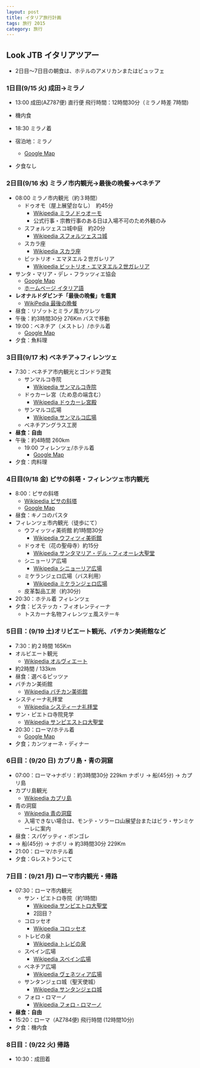 ```yaml
---
layout: post
title: イタリア旅行計画
tags: 旅行 2015
category: 旅行
---
```

## Look JTB イタリアツアー

* 2日目〜7日目の朝食は、ホテルのアメリカンまたはビュッフェ

### 1日目(9/15 火) 成田→ミラノ
 * 13:00 成田(AZ787便) 直行便 飛行時間：12時間30分（ミラノ時差 7時間)
 * 機内食
 * 18:30 ミラノ着

 * 宿泊地：ミラノ
   - [Google Map](https://www.google.co.jp/maps/place/イタリア+ミラノ/@43.3019349,15.8269687,6.29z/data=!4m2!3m1!1s0x4786c1493f1275e7:0x3cffcd13c6740e8d)

 * 夕食なし

### 2日目(9/16 水) ミラノ市内観光→最後の晩餐→ベネチア
 * 08:00 ミラノ市内観光（約３時間）
   * ドゥオモ（屋上展望台なし）　約45分
     - [Wikipedia ミラノドゥオーモ](https://ja.wikipedia.org/wiki/ミラノのドゥオーモ)
     * 公式行事・宗教行事のある日は入場不可のため外観のみ
   * スフォルツェスコ城中庭　約20分
     - [Wikipedia スフォルツェスコ城](https://ja.wikipedia.org/wiki/スフォルツェスコ城)
   * スカラ座
     - [Wikipedia スカラ座](https://ja.wikipedia.org/wiki/スカラ座)
   * ビットリオ・エマヌエル２世ガレリア
     - [Wikipedia ビットリオ・エマヌエル２世ガレリア](https://ja.wikipedia.org/wiki/ヴィットーリオ・エマヌエーレ2世のガッレリア)
 * サンタ・マリア・デレ・フラッツィエ協会
   - [Google Map](https://www.google.co.jp/maps/dir/''/サンタ・マリア・デッレ・グラッツィエ教会/@45.352178,9.8878182,8z/data=!4m8!4m7!1m0!1m5!1m1!1s0x4786c15a44bf1c83:0xed5bcdc4d3c75a59!2m2!1d9.1709621!2d45.465963)
   - [ホームページ イタリア語](http://legraziemilano.it)
 * **レオナルドダビンチ「最後の晩餐」を鑑賞**
   - [WikiPedia 最後の晩餐](https://ja.wikipedia.org/wiki/最後の晩餐_(レオナルド))
 * 昼食：リゾットとミラノ風カツレツ
 * 午後：約3時間30分 276Km バスで移動
 * 19:00：ベネチア（メストレ）/ホテル着
   - [Google Map](https://www.google.co.jp/maps/place/イタリア+ベネチア+メストレ/@46.518836,12.3314401,6.83z/data=!4m2!3m1!1s0x477eb43edcab783b:0x30ffd3403e40cf42)
 * 夕食：魚料理

### 3日目(9/17 木) ベネチア→フィレンツェ
 * 7:30：ベネチア市内観光とゴンドラ遊覧 
   * サンマルコ寺院
     - [Wikipedia サンマルコ寺院](https://ja.wikipedia.org/wiki/サン・マルコ寺院)
   * ドゥカーレ宮（ため息の端含む）
     - [Wikipedia ドゥカーレ宮殿](https://ja.wikipedia.org/wiki/ドゥカーレ宮殿)
   * サンマルコ広場
     - [Wikipedia サンマルコ広場](https://ja.wikipedia.org/wiki/サン・マルコ広場)
   * ベネチアングラス工房
 * **昼食：自由**
 * 午後：約4時間 260km
   * 19:00 フィレンツェ/ホテル着
     - [Google Map](https://www.google.co.jp/maps/place/イタリア+フィレンツェ/@44.7737925,11.6107189,7.53z/data=!4m2!3m1!1s0x132a56a680d2d6ad:0x93d57917efc72a03)
 * 夕食：肉料理

### 4日目(9/18 金) ピサの斜塔・フィレンツェ市内観光
 * 8:00：ピサの斜塔
   * [Wikipedia ピサの斜塔](https://ja.wikipedia.org/wiki/ピサの斜塔)
   * [Google Map](https://www.google.co.jp/maps/place/ピサの斜塔/@44.225207,12.1089947,7.56z/data=!4m2!3m1!1s0x12d591a6c44e88cd:0x32eca9b1d554fc03)
 * 昼食：キノコのパスタ
 * フィレンツェ市内観光（徒歩にて）
   * ウフィッツィ美術館 約1時間30分
     * [Wikipedia ウフィツィ美術館](https://ja.wikipedia.org/wiki/ウフィツィ美術館)
   * ドゥオモ（花の聖母寺）約15分
     * [Wikipedia サンタマリア・デル・フィオーレ大聖堂](https://ja.wikipedia.org/wiki/サンタ・マリア・デル・フィオーレ大聖堂)
   * シニョーリア広場
     * [Wikipedia シニョーリア広場](https://ja.wikipedia.org/wiki/シニョリーア広場)
   * ミケランジェロ広場（バス利用）
     * [Wikipedia ミケランジェロ広場](http://www.amoitalia.com/firenze/piazzale_michelangelo.html)
   * 皮革製品工房（約30分)
 * 20:30：ホテル着 フィレンツェ
 * 夕食：ビステッカ・フィオレンティーナ
   * トスカーナ名物フィレンツェ風ステーキ

### 5日目：(9/19 土)オリビエート観光、バチカン美術館など
 * 7:30：約２時間 165Km
 * オルビエート観光
   * [Wikipedia オルヴィエート](https://ja.wikipedia.org/wiki/オルヴィエート)
 * 約2時間 / 133km
 * 昼食：選べるピッツァ
 * バチカン美術館
   * [Wikipedia バチカン美術館](https://ja.wikipedia.org/wiki/バチカン美術館)
 * システィーナ礼拝堂
   * [Wikipedia システィーナ礼拝堂](https://ja.wikipedia.org/wiki/システィーナ礼拝堂)
 * サン・ピエトロ寺院見学
   * [Wikipedia サンピエストロ大聖堂](https://ja.wikipedia.org/wiki/サン・ピエトロ大聖堂)
 * 20:30：ローマ/ホテル着
   * [Google Map](https://www.google.co.jp/maps/place/イタリア+ローマ/@43.5540059,11.9456227,6.95z/data=!4m2!3m1!1s0x132f6196f9928ebb:0xb90f770693656e38)
 * 夕食；カンツォーネ・ディナー

### 6日目：(9/20 日) カプリ島・青の洞窟
 * 07:00：ローマ→ナポリ：約3時間30分  229km ナポリ → 船(45分) → カプリ島
 * カプリ島観光
   * [Wikipedia カプリ島](https://ja.wikipedia.org/wiki/カプリ島)
 * 青の洞窟
   * [Wikipedia 青の洞窟](https://ja.wikipedia.org/wiki/青の洞窟_(カプリ島))
   * 入場できない場合は、モンテ・ソラーロ山展望台またはビラ・サンミケーレに案内
 * 昼食：スパゲッティ・ボンゴレ
 * → 船(45分) → ナポリ → 約3時間30分 229Km
 * 21:00：ローマ/ホテル着
 * 夕食：Gレストランにて

### 7日目：(9/21 月) ローマ市内観光・帰路
 * 07:30：ローマ市内観光
   * サン・ピエトロ寺院（約1時間)
     * [Wikipedia サンピエトロ大聖堂](https://ja.wikipedia.org/wiki/サン・ピエトロ大聖堂)
     * 2回目？ 
   * コロッセオ
     * [Wikipedia コロッセオ](https://ja.wikipedia.org/wiki/コロッセオ)
   * トレビの泉
     * [Wikipedia トレビの泉](https://ja.wikipedia.org/wiki/トレヴィの泉)
   * スペイン広場
     * [Wikipedia スペイン広場](https://ja.wikipedia.org/wiki/スペイン広場_(ローマ))
   * ベネチア広場
     * [Wikipedia ヴェネツィア広場](https://ja.wikipedia.org/wiki/ヴェネツィア広場)
   * サンタンジェロ城（聖天使城）
     * [Wikipedia サンタンジェロ城](https://ja.wikipedia.org/wiki/サンタンジェロ城)
   * フォロ・ロマーノ
     * [Wikipedia フォロ・ロマーノ](https://ja.wikipedia.org/wiki/フォロ・ロマーノ)
 * **昼食：自由**
 * 15:20：ローマ（AZ784便) 飛行時間 (12時間10分)
 * 夕食：機内食

### 8日目：(9/22 火) 帰路
 * 10:30：成田着